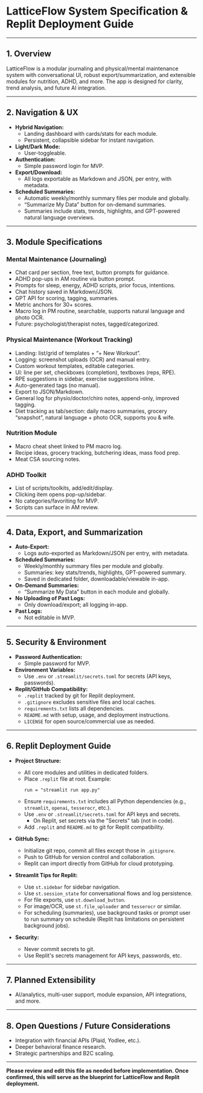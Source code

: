 # LatticeFlow System Specification & Replit Deployment Guide

---

## 1. Overview

LatticeFlow is a modular journaling and physical/mental maintenance system with conversational UI, robust export/summarization, and extensible modules for nutrition, ADHD, and more. The app is designed for clarity, trend analysis, and future AI integration.

---

## 2. Navigation & UX

- **Hybrid Navigation:**  
  - Landing dashboard with cards/stats for each module.
  - Persistent, collapsible sidebar for instant navigation.
- **Light/Dark Mode:**  
  - User-toggleable.
- **Authentication:**  
  - Simple password login for MVP.
- **Export/Download:**  
  - All logs exportable as Markdown and JSON, per entry, with metadata.
- **Scheduled Summaries:**  
  - Automatic weekly/monthly summary files per module and globally.
  - “Summarize My Data” button for on-demand summaries.
  - Summaries include stats, trends, highlights, and GPT-powered natural language overviews.

---

## 3. Module Specifications

### Mental Maintenance (Journaling)
- Chat card per section, free text, button prompts for guidance.
- ADHD pop-ups in AM routine via button prompt.
- Prompts for sleep, energy, ADHD scripts, prior focus, intentions.
- Chat history saved in Markdown/JSON.
- GPT API for scoring, tagging, summaries.
- Metric anchors for 30+ scores.
- Macro log in PM routine, searchable, supports natural language and photo OCR.
- Future: psychologist/therapist notes, tagged/categorized.

### Physical Maintenance (Workout Tracking)
- Landing: list/grid of templates + “+ New Workout”.
- Logging: screenshot uploads (OCR) and manual entry.
- Custom workout templates, editable categories.
- UI: line per set, checkboxes (completion), textboxes (reps, RPE).
- RPE suggestions in sidebar, exercise suggestions inline.
- Auto-generated tags (no manual).
- Export to JSON/Markdown.
- General log for physio/doctor/chiro notes, append-only, improved tagging.
- Diet tracking as tab/section: daily macro summaries, grocery “snapshot”, natural language + photo OCR, supports you & wife.

### Nutrition Module
- Macro cheat sheet linked to PM macro log.
- Recipe ideas, grocery tracking, butchering ideas, mass food prep.
- Meat CSA sourcing notes.

### ADHD Toolkit
- List of scripts/toolkits, add/edit/display.
- Clicking item opens pop-up/sidebar.
- No categories/favoriting for MVP.
- Scripts can surface in AM review.

---

## 4. Data, Export, and Summarization

- **Auto-Export:**  
  - Logs auto-exported as Markdown/JSON per entry, with metadata.
- **Scheduled Summaries:**  
  - Weekly/monthly summary files per module and globally.
  - Summaries: key stats/trends, highlights, GPT-powered summary.
  - Saved in dedicated folder, downloadable/viewable in-app.
- **On-Demand Summaries:**  
  - “Summarize My Data” button in each module and globally.
- **No Uploading of Past Logs:**  
  - Only download/export; all logging in-app.
- **Past Logs:**  
  - Not editable in MVP.

---

## 5. Security & Environment

- **Password Authentication:**  
  - Simple password for MVP.
- **Environment Variables:**  
  - Use `.env` or `.streamlit/secrets.toml` for secrets (API keys, passwords).
- **Replit/GitHub Compatibility:**  
  - `.replit` tracked by git for Replit deployment.
  - `.gitignore` excludes sensitive files and local caches.
  - `requirements.txt` lists all dependencies.
  - `README.md` with setup, usage, and deployment instructions.
  - `LICENSE` for open source/commercial use as needed.

---

## 6. Replit Deployment Guide

- **Project Structure:**  
  - All core modules and utilities in dedicated folders.
  - Place `.replit` file at root. Example:
    ```
    run = "streamlit run app.py"
    ```
  - Ensure `requirements.txt` includes all Python dependencies (e.g., `streamlit`, `openai`, `tesserocr`, etc.).
  - Use `.env` or `.streamlit/secrets.toml` for API keys and secrets.  
    - On Replit, set secrets via the "Secrets" tab (not in code).
  - Add `.replit` and `README.md` to git for Replit compatibility.

- **GitHub Sync:**  
  - Initialize git repo, commit all files except those in `.gitignore`.
  - Push to GitHub for version control and collaboration.
  - Replit can import directly from GitHub for cloud prototyping.

- **Streamlit Tips for Replit:**  
  - Use `st.sidebar` for sidebar navigation.
  - Use `st.session_state` for conversational flows and log persistence.
  - For file exports, use `st.download_button`.
  - For image/OCR, use `st.file_uploader` and `tesserocr` or similar.
  - For scheduling (summaries), use background tasks or prompt user to run summary on schedule (Replit has limitations on persistent background jobs).

- **Security:**  
  - Never commit secrets to git.
  - Use Replit's secrets management for API keys, passwords, etc.

---

## 7. Planned Extensibility

- AI/analytics, multi-user support, module expansion, API integrations, and more.

---

## 8. Open Questions / Future Considerations

- Integration with financial APIs (Plaid, Yodlee, etc.).
- Deeper behavioral finance research.
- Strategic partnerships and B2C scaling.

---

**Please review and edit this file as needed before implementation. Once confirmed, this will serve as the blueprint for LatticeFlow and Replit deployment.**
